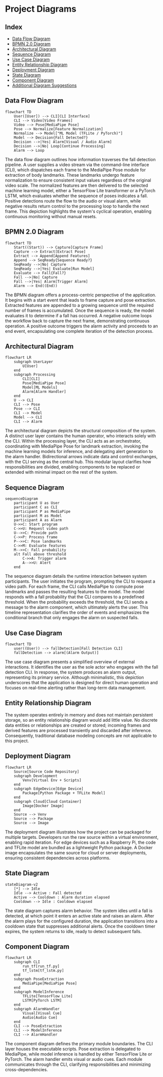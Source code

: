 # Project Diagrams

## Index
- [Data Flow Diagram](#data-flow-diagram)
- [BPMN 2.0 Diagram](#bpmn-20-diagram)
- [Architectural Diagram](#architectural-diagram)
- [Sequence Diagram](#sequence-diagram)
- [Use Case Diagram](#use-case-diagram)
- [Entity Relationship Diagram](#entity-relationship-diagram)
- [Deployment Diagram](#deployment-diagram)
- [State Diagram](#state-diagram)
- [Component Diagram](#component-diagram)
- [Additional Diagram Suggestions](#additional-diagram-suggestions)

## Data Flow Diagram
```mermaid
flowchart TD
    User([User]) --> CLI[CLI Interface]
    CLI --> Video[Video Frames]
    Video --> Pose[MediaPipe Pose]
    Pose --> Normalize[Feature Normalization]
    Normalize --> Model["ML Model (TFLite / PyTorch)"]
    Model --> Decision{Fall Detected?}
    Decision -->|Yes| Alarm[Visual / Audio Alarm]
    Decision -->|No| Loop[Continue Processing]
    Alarm --> Loop
```

The data flow diagram outlines how information traverses the fall detection pipeline. A user supplies a video stream via the command-line interface (CLI), which dispatches each frame to the MediaPipe Pose module for extraction of body landmarks. These landmarks undergo feature normalization to ensure consistent input values regardless of the original video scale. The normalized features are then delivered to the selected machine learning model, either a TensorFlow Lite transformer or a PyTorch LSTM, which evaluates whether the sequence of poses indicates a fall. Positive detections route the flow to the audio or visual alarm, while negative results return control to the processing loop to handle the next frame. This depiction highlights the system's cyclical operation, enabling continuous monitoring without manual resets.

## BPMN 2.0 Diagram
```mermaid
flowchart TD
    Start((Start)) --> Capture[Capture Frame]
    Capture --> Extract[Extract Pose]
    Extract --> Append[Append Features]
    Append --> SeqReady{Sequence Ready?}
    SeqReady -->|No| Capture
    SeqReady -->|Yes| Evaluate[Run Model]
    Evaluate --> Fall{Fall?}
    Fall -->|No| Capture
    Fall -->|Yes| Alarm[Trigger Alarm]
    Alarm --> End((End))
```

The BPMN diagram offers a process-centric perspective of the application. It begins with a start event that leads to frame capture and pose extraction. Extracted features are appended to a growing sequence until the required number of frames is accumulated. Once the sequence is ready, the model evaluates it to determine if a fall has occurred. A negative outcome loops the workflow back to capture the next frame, demonstrating continuous operation. A positive outcome triggers the alarm activity and proceeds to an end event, encapsulating one complete iteration of the detection process.

## Architectural Diagram
```mermaid
flowchart LR
    subgraph UserLayer
        U[User]
    end
    subgraph Processing
        CLI[CLI]
        Pose[MediaPipe Pose]
        Model[ML Models]
        Alarm[Alarm Handler]
    end
    U --> CLI
    CLI --> Pose
    Pose --> CLI
    CLI --> Model
    Model --> CLI
    CLI --> Alarm
```

The architectural diagram depicts the structural composition of the system. A distinct user layer contains the human operator, who interacts solely with the CLI. Within the processing layer, the CLI acts as an orchestrator, coordinating with MediaPipe Pose for landmark extraction, invoking the machine learning models for inference, and delegating alert generation to the alarm handler. Bidirectional arrows indicate data and control exchanges, with the CLI serving as the central hub. This modular layout clarifies how responsibilities are divided, enabling components to be replaced or extended with minimal impact on the rest of the system.

## Sequence Diagram
```mermaid
sequenceDiagram
    participant U as User
    participant C as CLI
    participant P as MediaPipe
    participant M as Model
    participant A as Alarm
    U->>C: Start program
    C->>U: Request video path
    U-->>C: Provide path
    C->>P: Process frame
    P-->>C: Pose landmarks
    C->>M: Evaluate features
    M-->>C: Fall probability
    alt Fall above threshold
        C->>A: Trigger alarm
        A-->>U: Alert
    end
```

The sequence diagram details the runtime interaction between system participants. The user initiates the program, prompting the CLI to request a video path. For each frame, the CLI calls MediaPipe to compute pose landmarks and passes the resulting features to the model. The model responds with a fall probability that the CLI compares to a predefined threshold. When the probability exceeds the threshold, the CLI sends a message to the alarm component, which ultimately alerts the user. This timeline representation clarifies the order of events and emphasizes the conditional branch that only engages the alarm on suspected falls.

## Use Case Diagram
```mermaid
flowchart TD
    user((User)) --> fallDetection[Fall Detection CLI]
    fallDetection --> alarm[(Alarm Output)]
```

The use case diagram presents a simplified overview of external interactions. It identifies the user as the sole actor who engages with the fall detection CLI. In response, the system produces an alarm output, representing its primary service. Although minimalistic, this depiction underscores that the application is designed for direct human operation and focuses on real-time alerting rather than long-term data management.

## Entity Relationship Diagram
The system operates entirely in memory and does not maintain persistent storage, so an entity relationship diagram would add little value. No discrete data entities or relationships are created or stored; incoming frames and derived features are processed transiently and discarded after inference. Consequently, traditional database modeling concepts are not applicable to this project.

## Deployment Diagram
```mermaid
flowchart LR
    Source[Source Code Repository]
    subgraph Development
        Venv[Virtual Env + Scripts]
    end
    subgraph EdgeDevice[Edge Device]
        Package[Python Package + TFLite Model]
    end
    subgraph Cloud[Cloud Container]
        Image[Docker Image]
    end
    Source --> Venv
    Source --> Package
    Source --> Image
```

The deployment diagram illustrates how the project can be packaged for multiple targets. Developers run the raw source within a virtual environment, enabling rapid iteration. For edge devices such as a Raspberry Pi, the code and TFLite model are bundled as a lightweight Python package. A Docker image encapsulates the same source for cloud or server deployments, ensuring consistent dependencies across platforms.

## State Diagram
```mermaid
stateDiagram-v2
    [*] --> Idle
    Idle --> Active : Fall detected
    Active --> Cooldown : Alarm duration elapsed
    Cooldown --> Idle : Cooldown elapsed
```

The state diagram captures alarm behavior. The system idles until a fall is detected, at which point it enters an active state and raises an alarm. After the alarm plays for the configured duration, the application transitions into a cooldown state that suppresses additional alerts. Once the cooldown timer expires, the system returns to idle, ready to detect subsequent falls.

## Component Diagram
```mermaid
flowchart LR
    subgraph CLI
        run_tf[run_tf.py]
        tf_lstm[tf_lstm.py]
    end
    subgraph PoseExtraction
        MediaPipe[MediaPipe Pose]
    end
    subgraph ModelInference
        TFLite[TensorFlow Lite]
        LSTM[PyTorch LSTM]
    end
    subgraph AlarmHandler
        Visual[Visual Cue]
        Audio[Audio Cue]
    end
    CLI --> PoseExtraction
    CLI --> ModelInference
    CLI --> AlarmHandler
```

The component diagram defines the primary module boundaries. The CLI layer houses the executable scripts. Pose extraction is delegated to MediaPipe, while model inference is handled by either TensorFlow Lite or PyTorch. The alarm handler emits visual or audio cues. Each module communicates through the CLI, clarifying responsibilities and minimizing cross-dependencies.
